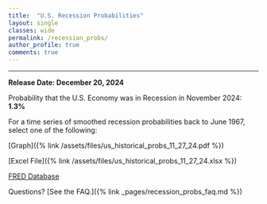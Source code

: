 ```yaml
---
title:  "U.S. Recession Probabilities"
layout: single
classes: wide
permalink: /recession_probs/
author_profile: true
comments: true
---
```


<HR>

<b>Release Date: December 20, 2024</b>

Probability that the U.S. Economy was in Recession in November 2024: **1.3%**


For a time series of smoothed recession probabilities back to June 1967, select one of the following: 

[Graph]({% link /assets/files/us_historical_probs_11_27_24.pdf %})

[Excel File]({% link /assets/files/us_historical_probs_11_27_24.xlsx %})

[FRED Database](https://fred.stlouisfed.org/series/RECPROUSM156N)

Questions? [See the FAQ.]({% link _pages/recession_probs_faq.md %})